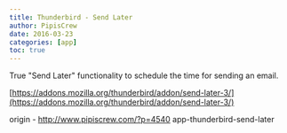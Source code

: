 ```yaml
---
title: Thunderbird - Send Later
author: PipisCrew
date: 2016-03-23
categories: [app]
toc: true
---
```


True "Send Later" functionality to schedule the time for sending an email.

[https://addons.mozilla.org/thunderbird/addon/send-later-3/](https://addons.mozilla.org/thunderbird/addon/send-later-3/)

origin - http://www.pipiscrew.com/?p=4540 app-thunderbird-send-later